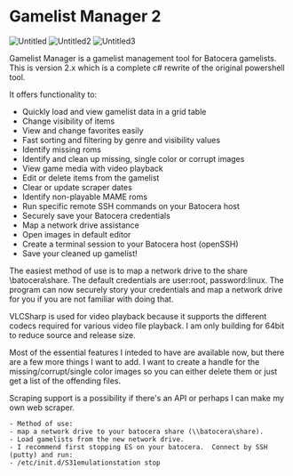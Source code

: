 <h1>Gamelist Manager 2</h1>

![Untitled](https://github.com/RobG66/Gamelist-Manager/assets/91415974/ad16f981-788e-47e9-90c5-32e0dcf60b5a)
![Untitled2](https://github.com/RobG66/Gamelist-Manager/assets/91415974/32050796-01e7-4155-893c-d84a5c864872)
![Untitled3](https://github.com/RobG66/Gamelist-Manager/assets/91415974/32eb947d-1673-48f4-a266-f59112c4ec58)

Gamelist Manager is a gamelist management tool for Batocera gamelists.  This is version 2.x which is a complete c# rewrite of the original powershell tool.  

It offers functionality to:

- Quickly load and view gamelist data in a grid table
- Change visibility of items
- View and change favorites easily
- Fast sorting and filtering by genre and visibility values
- Identify missing roms
- Identify and clean up missing, single color or corrupt images
- View game media with video playback
- Edit or delete items from the gamelist
- Clear or update scraper dates
- Identify non-playable MAME roms
- Run specific remote SSH commands on your Batocera host
- Securely save your Batocera credentials
- Map a network drive assistance
- Open images in default editor
- Create a terminal session to your Batocera host (openSSH)
- Save your cleaned up gamelist!

The easiest method of use is to map a network drive to the share  \\batocera\share.  The default credentials are user:root, password:linux.  The program can now securely story your credentials and map a network drive for you if you are not familiar with doing that.

VLCSharp is used for video playback because it supports the different codecs required for various video file playback.  I am only building for 64bit to reduce source and release size.    

Most of the essential features I inteded to have are available now, but there are a few more things I want to add.  I want to create a handle for the missing/corrupt/single color images so you can either delete them or just get a list of the offending files.  

Scraping support is a possibility if there's an API or perhaps I can make my own web scraper.  

    - Method of use:
    - map a network drive to your batocera share (\\batocera\share).
    - Load gamelists from the new network drive.
    - I recommend first stopping ES on your batocera.  Connect by SSH (putty) and run: 
    - /etc/init.d/S31emulationstation stop

